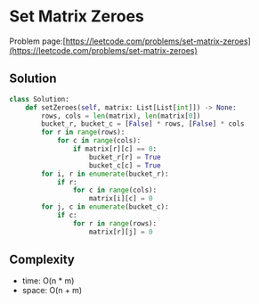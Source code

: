 # Set Matrix Zeroes

Problem page:[https://leetcode.com/problems/set-matrix-zeroes](https://leetcode.com/problems/set-matrix-zeroes)

## Solution

```python
class Solution:
    def setZeroes(self, matrix: List[List[int]]) -> None:
        rows, cols = len(matrix), len(matrix[0])
        bucket_r, bucket_c = [False] * rows, [False] * cols
        for r in range(rows):
            for c in range(cols):
                if matrix[r][c] == 0:
                    bucket_r[r] = True
                    bucket_c[c] = True
        for i, r in enumerate(bucket_r):
            if r:
                for c in range(cols):
                    matrix[i][c] = 0
        for j, c in enumerate(bucket_c):
            if c:
                for r in range(rows):
                    matrix[r][j] = 0
```

## Complexity

- time: O(n \* m)
- space: O(n + m)

